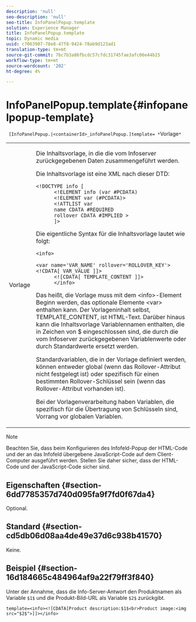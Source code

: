 ```yaml
---
description: 'null'
seo-description: 'null'
seo-title: InfoPanelPopup.template
solution: Experience Manager
title: InfoPanelPopup.template
topic: Dynamic media
uuid: c7063907-78e8-47f8-9424-78ab9d123ad1
translation-type: tm+mt
source-git-commit: 7bc7b3a86fbcdc57cfdc31745fae3afc06e44b15
workflow-type: tm+mt
source-wordcount: '202'
ht-degree: 4%

---
```



# InfoPanelPopup.template{#infopanelpopup-template}

` [InfoPanelPopup.|<containerId>_infoPanelPopup.]template= *`Vorlage`*`

<table id="table_A6B1B446A7AE4A4A8B552C07EC88E518"> 
 <tbody> 
  <tr> 
   <td> <p> <span class="codeph"><span class="varname"> Vorlage</span></span> </p> </td> 
   <td> <p>Die Inhaltsvorlage, in die die vom Infoserver zurückgegebenen Daten zusammengeführt werden. </p> <p>Die Inhaltsvorlage ist eine XML nach dieser DTD: </p> <p> <code>&lt;!DOCTYPE&nbsp;info&nbsp;[
      &lt;!ELEMENT&nbsp;info&nbsp;(var&nbsp;#PCDATA)
      &lt;!ELEMENT&nbsp;var&nbsp;(#PCDATA)&gt;
      &lt;!ATTLIST&nbsp;var&nbsp;
      name&nbsp;CDATA&nbsp;#REQUIRED
      rollover&nbsp;CDATA&nbsp;#IMPLIED&nbsp;&gt;
      ]&gt;</code> </p> <p>Die eigentliche Syntax für die Inhaltsvorlage lautet wie folgt: </p> <p> <code>&lt;info&gt;
      &lt;var&nbsp;name='VAR_NAME'&nbsp;rollover='ROLLOVER_KEY'&gt;&lt;!CDATA[&nbsp;VAR_VALUE&nbsp;]]&gt;
      &lt;![CDATA[&nbsp;TEMPLATE_CONTENT&nbsp;]]&gt;
      &lt;/info&gt;</code> </p> <p>Das heißt, die Vorlage muss mit dem <span class="codeph"> &lt;info&gt;</span>-Element Beginn werden, das optionale Elemente <span class="codeph"> &lt;var&gt;</span> enthalten kann. Der Vorlageninhalt selbst, <span class="codeph"> TEMPLATE_CONTENT</span>, ist HTML-Text. Darüber hinaus kann die Inhaltsvorlage Variablennamen enthalten, die in Zeichen von <span class="codeph"> $</span> eingeschlossen sind, die durch die vom Infoserver zurückgegebenen Variablenwerte oder durch Standardwerte ersetzt werden. </p> <p>Standardvariablen, die in der Vorlage definiert werden, können entweder global (wenn das Rollover-Attribut nicht festgelegt ist) oder spezifisch für einen bestimmten Rollover-Schlüssel sein (wenn das Rollover-Attribut vorhanden ist). </p> <p>Bei der Vorlagenverarbeitung haben Variablen, die spezifisch für die Übertragung von Schlüsseln sind, Vorrang vor globalen Variablen. </p> </td> 
  </tr> 
 </tbody> 
</table>

>[!NOTE]
>
>Beachten Sie, dass beim Konfigurieren des Infofeld-Popup der HTML-Code und der an das Infofeld übergebene JavaScript-Code auf dem Client-Computer ausgeführt werden. Stellen Sie daher sicher, dass der HTML-Code und der JavaScript-Code sicher sind.

## Eigenschaften {#section-6dd7785357d740d095fa9f7fd0f67da4}

Optional.

## Standard {#section-cd5db06d08aa4de49e37d6c938b41570}

Keine.

## Beispiel {#section-16d184665c484964af9a22f79ff3f840}

Unter der Annahme, dass die Info-Server-Antwort den Produktnamen als Variable `$1$` und die Produkt-Bild-URL als Variable `$2$` zurückgibt.

`template=<info><![CDATA[Product description:$1$<br>Product image:<img src="$2$">]]></info>`
